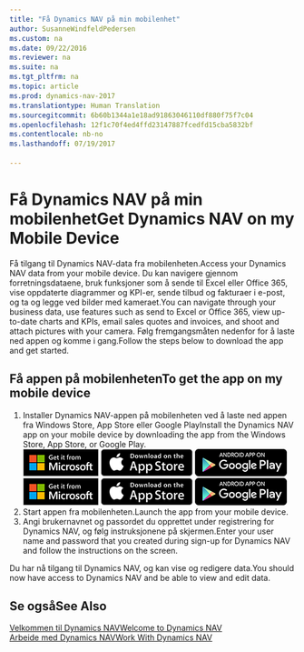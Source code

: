 ```yaml
---
title: "Få Dynamics NAV på min mobilenhet"
author: SusanneWindfeldPedersen
ms.custom: na
ms.date: 09/22/2016
ms.reviewer: na
ms.suite: na
ms.tgt_pltfrm: na
ms.topic: article
ms.prod: dynamics-nav-2017
ms.translationtype: Human Translation
ms.sourcegitcommit: 6b60b1344a1e18ad91863046110df880f75f7c04
ms.openlocfilehash: 12f1c70f4ed4ffd23147887fcedfd15cba5832bf
ms.contentlocale: nb-no
ms.lasthandoff: 07/19/2017

---
```


# <a name="get-dynamics-nav-on-my-mobile-device"></a><span data-ttu-id="4d535-102">Få Dynamics NAV på min mobilenhet</span><span class="sxs-lookup"><span data-stu-id="4d535-102">Get Dynamics NAV on my Mobile Device</span></span>
<span data-ttu-id="4d535-103">Få tilgang til Dynamics NAV-data fra mobilenheten.</span><span class="sxs-lookup"><span data-stu-id="4d535-103">Access your Dynamics NAV data from your mobile device.</span></span> <span data-ttu-id="4d535-104">Du kan navigere gjennom forretningsdataene, bruk funksjoner som å sende til Excel eller Office 365, vise oppdaterte diagrammer og KPI-er, sende tilbud og fakturaer i e-post, og ta og legge ved bilder med kameraet.</span><span class="sxs-lookup"><span data-stu-id="4d535-104">You can navigate through your business data, use features such as send to Excel or Office 365, view up-to-date charts and KPIs, email sales quotes and invoices, and shoot and attach pictures with your camera.</span></span> <span data-ttu-id="4d535-105">Følg fremgangsmåten nedenfor for å laste ned appen og komme i gang.</span><span class="sxs-lookup"><span data-stu-id="4d535-105">Follow the steps below to download the app and get started.</span></span>

## <a name="to-get-the-app-on-my-mobile-device"></a><span data-ttu-id="4d535-106">Få appen på mobilenheten</span><span class="sxs-lookup"><span data-stu-id="4d535-106">To get the app on my mobile device</span></span>
1. <span data-ttu-id="4d535-107">Installer Dynamics NAV-appen på mobilenheten ved å laste ned appen fra Windows Store, App Store eller Google Play</span><span class="sxs-lookup"><span data-stu-id="4d535-107">Install the Dynamics NAV app on your mobile device by downloading the app from the Windows Store, App Store, or Google Play.</span></span>  
<span data-ttu-id="4d535-108">[![Windows Store](./media/install-mobile-app/windowsstore.png)](http://go.microsoft.com/fwlink/?LinkId=734848)
[![App Store](./media/install-mobile-app/appstore.png)](http://go.microsoft.com/fwlink/?LinkId=734847) [![Google Play](./media/install-mobile-app/googleplay.png)](http://go.microsoft.com/fwlink/?LinkId=734849)</span><span class="sxs-lookup"><span data-stu-id="4d535-108">[![Windows Store](./media/install-mobile-app/windowsstore.png)](http://go.microsoft.com/fwlink/?LinkId=734848)
[![App Store](./media/install-mobile-app/appstore.png)](http://go.microsoft.com/fwlink/?LinkId=734847) [![Google Play](./media/install-mobile-app/googleplay.png)](http://go.microsoft.com/fwlink/?LinkId=734849)</span></span>  
2. <span data-ttu-id="4d535-109">Start appen fra mobilenheten.</span><span class="sxs-lookup"><span data-stu-id="4d535-109">Launch the app from your mobile device.</span></span>
3. <span data-ttu-id="4d535-110">Angi brukernavnet og passordet du opprettet under registrering for Dynamics NAV, og følg instruksjonene på skjermen.</span><span class="sxs-lookup"><span data-stu-id="4d535-110">Enter your user name and password that you created during sign-up for Dynamics NAV and follow the instructions on the screen.</span></span>

<span data-ttu-id="4d535-111">Du har nå tilgang til Dynamics NAV, og kan vise og redigere data.</span><span class="sxs-lookup"><span data-stu-id="4d535-111">You should now have access to Dynamics NAV and be able to view and edit data.</span></span>

## <a name="see-also"></a><span data-ttu-id="4d535-112">Se også</span><span class="sxs-lookup"><span data-stu-id="4d535-112">See Also</span></span>
[<span data-ttu-id="4d535-113">Velkommen til Dynamics NAV</span><span class="sxs-lookup"><span data-stu-id="4d535-113">Welcome to Dynamics NAV</span></span>](across-get-started.md)  
[<span data-ttu-id="4d535-114">Arbeide med Dynamics NAV</span><span class="sxs-lookup"><span data-stu-id="4d535-114">Work With Dynamics NAV</span></span>](ui-work-product.md)  

